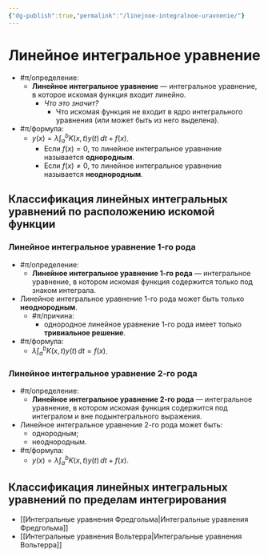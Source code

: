 ```yaml
---
{"dg-publish":true,"permalink":"/linejnoe-integralnoe-uravnenie/"}
---
```



# Линейное интегральное уравнение

- #π/определение:
	- **Линейное интегральное уравнение** — интегральное уравнение, в которое искомая функция входит линейно.
		- *Что это значит?*
			- Что искомая функция не входит в ядро интегрального уравнения (или может быть из него выделена).
- #π/формула:
	- $\displaystyle y(x)=\lambda \int_{a}^b K(x,t)y(t) \, dt + f(x)$.
		- Если $f(x)=0$, то линейное интегральное уравнение называется **однородным**.
		- Если $f(x)\neq 0$, то линейное интегральное уравнение называется **неоднородным**.

## Классификация линейных интегральных уравнений по расположению искомой функции

### Линейное интегральное уравнение 1-го рода

- #π/определение:
	- **Линейное интегральное уравнение 1-го рода** — интегральное уравнение, в котором искомая функция содержится только под знаком интеграла.
- Линейное интегральное уравнение 1-го рода может быть только **неоднородным**.
	- #π/причина:
		- однородное линейное уравнение 1-го рода имеет только **тривиальное решение**.
- #π/формула:
	- $\displaystyle \lambda \int_{a}^{b} K(x,t)y(t) \, dt = f(x)$.

### Линейное интегральное уравнение 2-го рода

- #π/определение:
	- **Линейное интегральное уравнение 2-го рода** — интегральное уравнение, в котором искомая функция содержится под интегралом и вне подынтегрального выражения.
- Линейное интегральное уравнение 2-го рода может быть:
	- однородным;
	- неоднородным.
- #π/формула:
	- $\displaystyle y(x)=\lambda \int_{a}^b K(x,t)y(t) \, dt + f(x)$.

## Классификация линейных интегральных уравнений по пределам интегрирования

- [[Интегральные уравнения Фредгольма\|Интегральные уравнения Фредгольма]]
- [[Интегральные уравнения Вольтерра\|Интегральные уравнения Вольтерра]]

